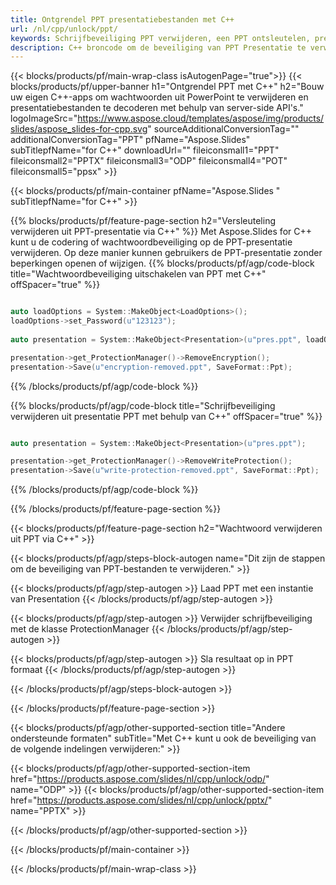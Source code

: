 ```yaml
---
title: Ontgrendel PPT presentatiebestanden met C++
url: /nl/cpp/unlock/ppt/
keywords: Schrijfbeveiliging PPT verwijderen, een PPT ontsleutelen, presentatie PPT ontgrendelen, beveiliging PPT opheffen
description: C++ broncode om de beveiliging van PPT Presentatie te verwijderen.
---
```


{{< blocks/products/pf/main-wrap-class isAutogenPage="true">}}
{{< blocks/products/pf/upper-banner h1="Ontgrendel PPT met C++" h2="Bouw uw eigen C++-apps om wachtwoorden uit PowerPoint te verwijderen en presentatiebestanden te decoderen met behulp van server-side API's." logoImageSrc="https://www.aspose.cloud/templates/aspose/img/products/slides/aspose_slides-for-cpp.svg" sourceAdditionalConversionTag="" additionalConversionTag="PPT" pfName="Aspose.Slides" subTitlepfName="for C++" downloadUrl="" fileiconsmall1="PPT" fileiconsmall2="PPTX" fileiconsmall3="ODP" fileiconsmall4="POT" fileiconsmall5="ppsx" >}}

{{< blocks/products/pf/main-container pfName="Aspose.Slides " subTitlepfName="for C++" >}}

{{% blocks/products/pf/feature-page-section  h2="Versleuteling verwijderen uit PPT-presentatie via C++" %}}
Met Aspose.Slides for C++ kunt u de codering of wachtwoordbeveiliging op de PPT-presentatie verwijderen. Op deze manier kunnen gebruikers de PPT-presentatie zonder beperkingen openen of wijzigen.
{{% blocks/products/pf/agp/code-block title="Wachtwoordbeveiliging uitschakelen van PPT met C++" offSpacer="true" %}}

```cpp

auto loadOptions = System::MakeObject<LoadOptions>();
loadOptions->set_Password(u"123123");
    
auto presentation = System::MakeObject<Presentation>(u"pres.ppt", loadOptions);

presentation->get_ProtectionManager()->RemoveEncryption();
presentation->Save(u"encryption-removed.ppt", SaveFormat::Ppt);
```

{{% /blocks/products/pf/agp/code-block %}}

{{% blocks/products/pf/agp/code-block title="Schrijfbeveiliging verwijderen uit presentatie PPT met behulp van C++" offSpacer="true" %}}

```cpp

auto presentation = System::MakeObject<Presentation>(u"pres.ppt");

presentation->get_ProtectionManager()->RemoveWriteProtection();
presentation->Save(u"write-protection-removed.ppt", SaveFormat::Ppt);
```

{{% /blocks/products/pf/agp/code-block %}}

{{% /blocks/products/pf/feature-page-section %}}

{{< blocks/products/pf/feature-page-section  h2="Wachtwoord verwijderen uit PPT via C++" >}}

{{< blocks/products/pf/agp/steps-block-autogen name="Dit zijn de stappen om de beveiliging van PPT-bestanden te verwijderen." >}}

{{< blocks/products/pf/agp/step-autogen >}}
Laad PPT met een instantie van Presentation
{{< /blocks/products/pf/agp/step-autogen >}}

{{< blocks/products/pf/agp/step-autogen >}}
Verwijder schrijfbeveiliging met de klasse ProtectionManager
{{< /blocks/products/pf/agp/step-autogen >}}

{{< blocks/products/pf/agp/step-autogen >}}
Sla resultaat op in PPT formaat
{{< /blocks/products/pf/agp/step-autogen >}}

{{< /blocks/products/pf/agp/steps-block-autogen >}}

{{< /blocks/products/pf/feature-page-section >}}

{{< blocks/products/pf/agp/other-supported-section title="Andere ondersteunde formaten" subTitle="Met C++ kunt u ook de beveiliging van de volgende indelingen verwijderen:" >}}

{{< blocks/products/pf/agp/other-supported-section-item href="https://products.aspose.com/slides/nl/cpp/unlock/odp/" name="ODP" >}}
{{< blocks/products/pf/agp/other-supported-section-item href="https://products.aspose.com/slides/nl/cpp/unlock/pptx/" name="PPTX" >}}


{{< /blocks/products/pf/agp/other-supported-section >}}

{{< /blocks/products/pf/main-container >}}
    
{{< /blocks/products/pf/main-wrap-class >}}